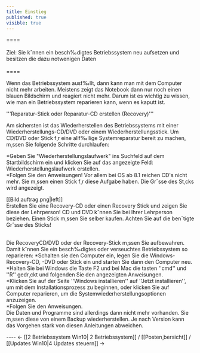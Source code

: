 ```yaml
---
title: Einstieg
published: true
visible: true
---
```


<head>
<!DOCTYPE html>
<html lang="de">
<meta charset="utf-8">
</head>
====<br><br>Ziel: Sie kˆnnen ein besch‰digtes Betriebssystem neu aufsetzen und besitzen die dazu notwenigen Daten<br><br>====

Wenn das Betriebssystem ausf‰llt, dann kann man mit dem Computer nicht mehr arbeiten. Meistens zeigt das Notebook dann nur noch einen blauen Bildschirm und reagiert nicht mehr. Darum ist es wichtig zu wissen, wie man ein Betriebssystem reparieren kann, wenn es kaputt ist. <br>

'''Reparatur-Stick oder Reparatur-CD erstellen (Recovery)'''

Am sichersten ist das Wiederherstellen des Betriebssystems mit einer Wiederherstellungs-CD/DVD oder einem Wiederherstellungsstick. Um CD/DVD oder Stick f¸r eine allf‰llige Systemreparatur bereit zu machen, m¸ssen Sie folgende Schritte durchlaufen:<br>

*Geben Sie "Wiederherstellungslaufwerk" ins Suchfeld auf dem Startbildschirm ein und klicken Sie auf das angezeigte Feld: Wiederherstellungslaufwerk erstellen.<br>
*Folgen Sie den Anweisungen! Vor allem bei OS ab 8.1 reichen CD's nicht mehr. Sie m¸ssen einen Stick f¸r diese Aufgabe haben. Die Grˆsse des St¸cks wird angezeigt.<br>

[[Bild:auftrag.png|left]]<br> Erstellen Sie eine Recovery-CD oder einen Recovery Stick und zeigen Sie diese der Lehrperson! CD und DVD kˆnnen Sie bei Ihrer Lehrperson beziehen. Einen Stick m¸ssen Sie selber kaufen. Achten Sie auf die benˆtigte Grˆsse des Sticks!<br><br>

Die RecoveryCD/DVD oder der Recovery-Stick m¸ssen Sie aufbewahren. Damit kˆnnen Sie ein besch‰digtes oder verseuchtes Betriebssystem so reparieren:
*Schalten sie den Computer ein, legen Sie die Windows-Recovery-CD, -DVD oder Stick ein und starten Sie dann den Computer neu.<br>
*Halten Sie bei Windows die Taste F2 und bei Mac die tasten ''cmd'' und ''R'' gedr¸ckt und folgenden Sie den angezeigten Anweisungen.<br>
*Klicken Sie auf der Seite ''Windows installieren'' auf ''Jetzt installieren'', um mit dem Installationsprozess zu beginnen, oder klicken Sie auf Computer reparieren, um die Systemwiederherstellungsoptionen anzuzeigen.<br>
*Folgen Sie den Anweisungen.<br>
Die Daten und Programme sind allerdings dann nicht mehr vorhanden. Sie m¸ssen diese von einem Backup wiederherstellen. Je nach Version kann das Vorgehen stark von diesen Anleitungen abweichen.<br>

---- <-  [[2 Betriebssystem Win10| 2 Betriebssystem]] / [[Posten¸bersicht]] / [[Updates Win10|4 Updates steuern]] ->

<body>
</body>
</html>
